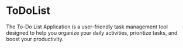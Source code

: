 # ToDoList
The To-Do List Application is a user-friendly task management tool designed to help you organize your daily activities, prioritize tasks, and boost your productivity.
